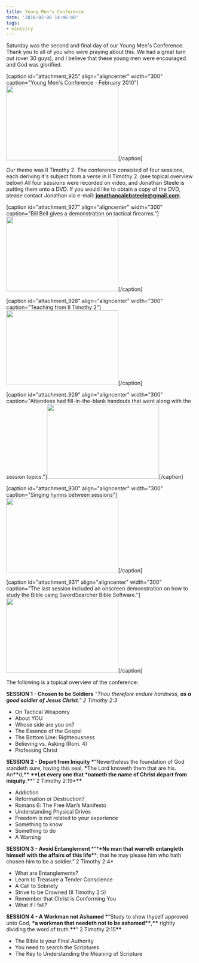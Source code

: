 ```yaml
---
title: Young Men's Conference
date: '2010-02-08 14:46:40'
tags:
- ministry
---
```


Saturday was the second and final day of our Young Men's Conference. Thank you to all of you who were praying about this. We had a great turn out (over 30 guys), and I believe that these young men were encouraged and God was glorified.

[caption id="attachment_925" align="aligncenter" width="300" caption="Young Men&#39;s Conference - February 2010"]<a href="//d21yo20tm8bmc2.cloudfront.net/2010/02/DSC_8531.jpg"><img class="size-medium wp-image-925 " title="DSC_8531" src="//d21yo20tm8bmc2.cloudfront.net/2010/02/DSC_8531-300x199.jpg" alt="" width="300" height="199" /></a>[/caption]

Our theme was II Timothy 2. The conference consisted of four sessions, each deriving it's subject from a verse in II Timothy 2. (see topical overview below) All four sessions were recorded on video, and Jonathan Steele is putting them onto a DVD. If you would like to obtain a copy of the DVD, please contact Jonathan via e-mail: <strong><a href="mailto:jonathancalebsteele@gmail.com">jonathancalebsteele@gmail.com</a></strong>.

[caption id="attachment_927" align="aligncenter" width="300" caption="Bill Bell gives a demonstration on tactical firearms."]<a href="//d21yo20tm8bmc2.cloudfront.net/2010/02/DSC_8524.jpg"><img class="size-medium wp-image-927" title="DSC_8524" src="//d21yo20tm8bmc2.cloudfront.net/2010/02/DSC_8524-300x199.jpg" alt="" width="300" height="199" /></a>[/caption]

[caption id="attachment_928" align="aligncenter" width="300" caption="Teaching from II Timothy 2"]<a href="//d21yo20tm8bmc2.cloudfront.net/2010/02/DSC_8535.jpg"><img class="size-medium wp-image-928" title="DSC_8535" src="//d21yo20tm8bmc2.cloudfront.net/2010/02/DSC_8535-300x199.jpg" alt="" width="300" height="199" /></a>[/caption]

[caption id="attachment_929" align="aligncenter" width="300" caption="Attendees had fill-in-the-blank handouts that went along with the session topics."]<a href="//d21yo20tm8bmc2.cloudfront.net/2010/02/DSC_8526.jpg"><img class="size-medium wp-image-929" title="DSC_8526" src="//d21yo20tm8bmc2.cloudfront.net/2010/02/DSC_8526-300x199.jpg" alt="" width="300" height="199" /></a>[/caption]

[caption id="attachment_930" align="aligncenter" width="300" caption="Singing hymns between sessions"]<a href="//d21yo20tm8bmc2.cloudfront.net/2010/02/DSC_8533.jpg"><img class="size-medium wp-image-930" title="DSC_8533" src="//d21yo20tm8bmc2.cloudfront.net/2010/02/DSC_8533-300x199.jpg" alt="" width="300" height="199" /></a>[/caption]

[caption id="attachment_931" align="aligncenter" width="300" caption="The last session included an onscreen demonstration on how to study the Bible using SwordSearcher Bible Software."]<a href="//d21yo20tm8bmc2.cloudfront.net/2010/02/DSC_8549.jpg"><img class="size-medium wp-image-931" title="DSC_8549" src="//d21yo20tm8bmc2.cloudfront.net/2010/02/DSC_8549-300x199.jpg" alt="" width="300" height="199" /></a>[/caption]

The following is a topical overview of the conference:

<strong>SESSION 1 - Chosen to be Soldiers</strong>
*“Thou therefore endure hardness, *<strong>*as a good soldier of Jesus Christ*</strong>*.” 2 Timothy 2:3*
<ul>
	<li>On Tactical Weaponry</li>
	<li>About YOU</li>
	<li>Whose side are you on?</li>
	<li>The Essence of the Gospel</li>
	<li>The Bottom Line: Righteousness</li>
	<li>Believing vs. Asking (Rom. 4)</li>
	<li>Professing Christ</li>
</ul>
<strong>SESSION 2 - Depart from Iniquity
*<span style="font-weight: normal;">“Nevertheless the foundation of God standeth sure, having this seal, </span><span style="font-style: normal;">*<span style="font-weight: normal;">The Lord knoweth them that are his. An</span>**<span style="font-weight: normal;">d,</span>** *<strong>*Let every one that <span style="font-style: normal; font-weight: normal;"><strong>*nameth the name of Christ depart from iniquity.*</strong>*” 2 Timothy 2:19*</span>*</strong></span>*</strong>
<ul>
	<li>Addiction</li>
	<li>Reformation or Destruction?</li>
	<li>Romans 6: The Free Man’s Manifesto</li>
	<li>Understanding Physical Drives</li>
	<li>Freedom is not related to your experience</li>
	<li>Something to know</li>
	<li>Something to do</li>
	<li>A Warning</li>
</ul>
<strong>SESSION 3 - Avoid Entanglement
<span style="font-weight: normal;">*“*<strong>*No man that warreth entangleth himself with the affairs of this life*</strong>*; that he may please him who hath chosen him to be a soldier.” 2 Timothy 2:4*</span></strong>
<ul>
	<li>What are Entanglements?</li>
	<li>Learn to Treasure a Tender Conscience</li>
	<li>A Call to Sobriety</li>
	<li>Strive to be Crowned (II Timothy 2:5)</li>
	<li>Remember that Christ is Conforming You</li>
	<li>What if I fall?</li>
</ul>
<strong>SESSION 4 - A Workman not Ashamed
*<span style="font-weight: normal;">“Study to shew thyself approved unto God, </span><span style="font-style: normal;">*a workman that needeth not to be ashamed**<span style="font-weight: normal;">,</span>**<span style="font-weight: normal;"> rightly dividing the word of truth.</span>**<span style="font-weight: normal;">” 2 Timothy 2:15</span>*</span>*</strong>
<ul>
	<li>The Bible is your Final Authority</li>
	<li>You need to search the Scriptures</li>
	<li>The Key to Understanding the Meaning of Scripture</li>
</ul>
